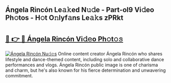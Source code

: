 ## Ángela Rincón Le𝚊𝚔ed N𝚞𝚍e - Part-ol9 Vi𝚍eo Ph𝚘tos - H𝚘t O𝚗lyf𝚊ns Le𝚊𝚔s zPRkt

# <h2><a href="http://hf5cttc.feru.top/?c=%c3%81ngela+Rinc%c3%b3n">🔗 👉 🔴 Ángela Rincón Vi𝚍𝚎o Ph𝚘t𝚘𝚜</a></h2>

[![Ángela Rincón Nu𝚍𝚎s](https://i.imgur.com/0TWrTi3.gif)](http://hf5cttc.feru.top/?c=%c3%81ngela+Rinc%c3%b3n)
Online content creator Ángela Rincón who shares lifestyle and dance-themed content, including solo and collaborative dance performances and vlogs. Ángela Rincón public image is one of charisma and charm, but he's also known for his fierce determination and unwavering commitment. 
